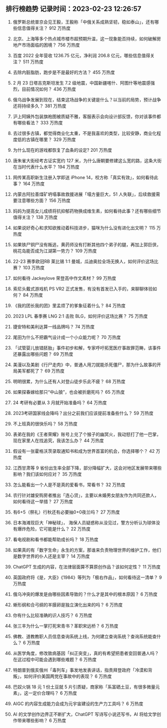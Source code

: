 
## 排行榜趋势 记录时间：2023-02-23 12:26:57
  
  1. 俄罗斯总统普京会见王毅，王毅称「中俄关系成熟坚韧，稳如泰山」，还有哪些信息值得关注？ 912 万热度
    
  2. 北京、上海等多个热点城市楼市超预期升温，这一现象能否持续，如何破解房地产市场面临的困境？ 756 万热度
    
  3. 百度 2022 全年营收 1236.75 亿元，净利润 206.8 亿元，哪些信息值得关注？ 511 万热度
    
  4. 去除内脏脂肪，跑步是不是最好的方法？ 455 万热度
    
  5. 2 月 23 日塔吉克斯坦发生 7.2 级地震，中国新疆喀什、阿图什等地震感强烈，目前情况如何？ 436 万热度
    
  6. 俄乌战争发展到现在，结束这场战争的关键是什么？以当前的局势，预计战争还将持续多久？ 381 万热度
    
  7. 沪上阿姨外包装旗袍图被质疑不雅，客服表示会向设计部反馈，你对该事件都有哪些看法？ 333 万热度
    
  8. 去过很多古镇，都觉得商业化太重，不是我喜欢的类型，比较安静，商业化程度低的古镇在哪里？ 329 万热度
    
  9. 为什么现在的游戏都恢复了血条的设定? 201 万热度
    
  10. 唐朱雀大街经考古证实宽约 127 米，为什么唐朝要修建这么宽的路，这条大街在当时代表什么水平？ 194 万热度
    
  11. 网传某高职新生注册入学即送 iPhone 14，校方称「真实有效」，如何看待此事？ 164 万热度
    
  12. 内蒙古阿拉善煤矿坍塌事故救援进展「塌方量巨大，51 人失联」，后续救援需要注意哪些方面？ 156 万热度
    
  13. 妈妈为提高女儿成绩将抗抑郁药物换成维生素，如何看待此事？还有哪些细节值得关注？ 138 万热度
    
  14. 如果说好奇心和求知欲推动着科技进步，猫咪为什么没有进化出文明？ 115 万热度
    
  15. 如果铁尸铜尸没有叛逃，黄药师没有打断其他四个弟子的腿，再加上郭巨侠，桃花岛能否成为江湖第一势力？ 109 万热度
    
  16. 22-23 赛季欧冠RB 莱比锡 1:1 曼城，瓜迪奥拉全场无换人，如何评价这场比赛？ 103 万热度
    
  17. 如何看待 Jackeylove 荣登高中作文素材？ 99 万热度
    
  18. 索尼头戴式游戏机 PS VR2 正式发售，有没有首发已入手的，来聊聊体验如何？ 84 万热度
    
  19. 《我的团长我的团》里孟烦了的爹象征着什么？ 84 万热度
    
  20. 2023 LPL 春季赛 LNG 2:1 击败 BLG，如何评价这场比赛？ 75 万热度
    
  21. 捷安特和美利达算一线品牌吗？ 74 万热度
    
  22. 尾田为什么不把霸气设计成一个小众能力呢？ 70 万热度
    
  23. 「试管婴儿放错胚胎」事件初步和解，专家呼吁拓宽医疗事故罪范畴，该事件还暴露出哪些问题？ 69 万热度
    
  24. 美漫以及美剧《行尸走肉》中，普通人用刀就能杀死僵尸，那为什么故事的开局美军都死了？ 69 万热度
    
  25. 明明很累，为什么还有人对登山徒步乐此不疲？ 68 万热度
    
  26. 如果探春嫁给那只“中山狼”，也会被折磨死吗？ 65 万热度
    
  27. 24 考研有必要从 3 月就开始准备吗？ 64 万热度
    
  28. 2023考研国家线会降吗？出分之前我们应该提前准备些什么？ 59 万热度
    
  29. 不上班真的很快乐吗？ 58 万热度
    
  30. 表弟在我的《王者荣耀》账号上兑了个猴子的幽冥火，我动怒打了他一巴掌，现在家里人在找追究，我该怎么办？ 44 万热度
    
  31. 假设有一张霍格沃茨录取通知书和成为世界首富的机会，你选择哪个？ 42 万热度
    
  32. 江西甘肃等 9 省份出生率全部下降，部分降幅扩大，这会对地区发展带来哪些影响？我们该如何应对？ 35 万热度
    
  33. 怎么能看出一个人是不是真的爱看书，常看书？ 32 万热度
    
  34. 农行针对雄安购房者推出「连心贷」，主要以未婚男女朋友作为共同还款人，如何看待这一举措？ 27 万热度
    
  35. 有6+5（祭礼）行秋还有必要抽0+0夜兰吗？ 27 万热度
    
  36. 日本海滩现巨大「神秘球」， 海保人员疑惑称从没见过，警方分析认为球体没有爆炸危险，它可能是什么？ 22 万热度
    
  37. 看电视剧和看书都能帮助成长吗？ 18 万热度
    
  38. 如果真的有「数字生命」永生的方案，那谁来负责物理世界的维护工作，他们是数字世界的仆人还是主宰？ 14 万热度
    
  39. ChatGPT 生成的内容，在法律层面算不算原创作品？该如何定性？ 11 万热度
    
  40. 英国政府将《是，大臣》《1984》等列为「极右作品」，如何看待这一清单？ 9 万热度
    
  41. 俄乌冲突的爆发是由哪些因素导致的？什么才是其中的根本原因？ 6 万热度
    
  42. 蜥形纲和合弓纲的羊膜卵是独立演化出来的吗？ 6 万热度
    
  43. 你有什么比较准确的识人技巧？ 6 万热度
    
  44. 张三丰为什么一掌打死宋青书？革职宋远桥？ 6 万热度
    
  45. 佛教、道教教职人员信息查询系统上线，为何建立查询系统？查询系统能查什么？ 6 万热度
    
  46. 从医学角度，修改致病基因「纠正突变」，真的有希望把患者变回普通人吗？在这过程中可能会遇到哪些难题？ 6 万热度
    
  47. 特朗普到俄亥俄州「毒列车」事发地发表讲话，指责拜登政府「冷漠和背叛」，如何评价美国两党在事故中的表现？ 6 万热度
    
  48. 巴奴火锅 18 元 1 份土豆就 5 片引质疑，商家称「系富硒土豆，有很多微量元素」，这一定价合理吗？ 6 万热度
    
  49. AIGC 的内容生成能力会成为元宇宙建设的生产力工具吗？ 6 万热度
    
  50. AI 的文学创作边界正不断扩大，ChatGPT 写诗写小说还写书，AI 将给文学创作带来哪些影响？ 6 万热度
    
